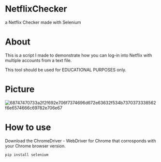 # NetflixChecker
a Netflix Checker made with Selenium

# About
This is a script I made to demonstrate how you can log-in into Netflix with multiple accounts from a text file.

This tool should be used for EDUCATIONAL PURPOSES only.

# Picture

![68747470733a2f2f692e706f7374696d672e63632f534b7370373338562f6e6574666c69782e706e67](https://user-images.githubusercontent.com/101475357/158032207-bd7aa031-dedb-4ff1-b7f3-4f7b0e058381.png)

# How to use
Download the ChromeDriver - WebDriver for Chrome that corrosponds with your Chrome browser version.

    pip install selenium
